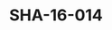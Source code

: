 ---
pid: SHA-16-014
title: SHA-16-014
language: en
collection: Sharhabil Ahmed
original_label: 
rights: Sharhabil Ahmed
location_of_original: Sharhabil Ahmed
photographer_or_studio: 
scanned_from: photograph 10.1 by 15.1
_date: 2004-2005
location: Egypt, Cairo
description: Sharhabil Ahmed with an 'oud
additional_notes: 
permission_display: 'yes'
on_server: 'no'
on_website: 'no'
permalink: /photopages/en/SHA-16-014.html
layout: photo-page
---